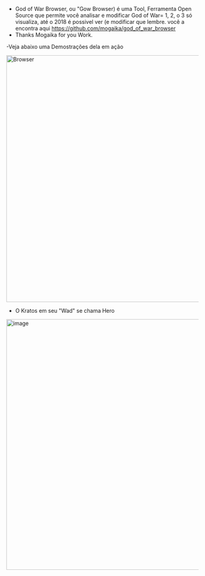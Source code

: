 - God of War Browser, ou "Gow Browser) é uma Tool, Ferramenta Open Source que permite você analisar e modificar God of War= 1, 2,
o 3 só visualiza, até o 2018 é possivel ver (e modificar que lembre. você a encontra aqui https://github.com/mogaika/god_of_war_browser
- Thanks Mogaika for you Work.


-Veja abaixo uma Demostrações dela em ação

<img width="1358" height="645" alt="Browser" src="https://github.com/user-attachments/assets/75a6c418-6379-429e-9e2d-35311b4f84a0" />

- O Kratos em seu "Wad" se chama Hero

 <img width="1353" height="655" alt="image" src="https://github.com/user-attachments/assets/76a2f4cb-0d15-463c-862d-a5ac51182eb2" />

